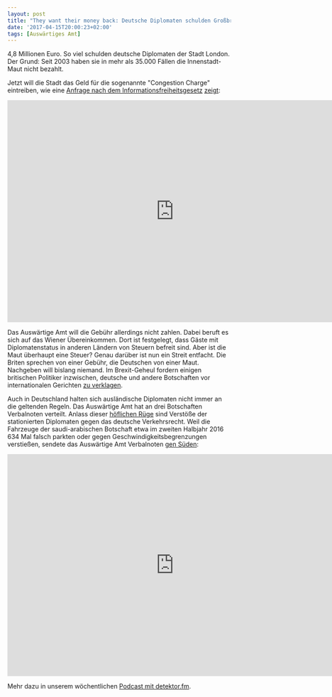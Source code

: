 ```yaml
---
layout: post
title: "They want their money back: Deutsche Diplomaten schulden Großbritannien Geld"
date: '2017-04-15T20:00:23+02:00'
tags: [Auswärtiges Amt]
---
```


4,8 Millionen Euro. So viel schulden deutsche Diplomaten der Stadt London. Der Grund: Seit 2003 haben sie in mehr als 35.000 Fällen die  Innenstadt-Maut nicht bezahlt. 

Jetzt will die Stadt das Geld für die sogenannte "Congestion Charge" eintreiben, wie eine <a href="https://fragdenstaat.de/anfrage/zahlungsaufforderungen-wegen-der-london-congestion-charge-maut-fur-fahrzeuge-der-botschaft-in-london/#nachricht-64991">Anfrage nach dem Informationsfreiheitsgesetz</a> <a href="https://fragdenstaat.de/files/foi/64991/2017-04-03-aa-gsw.pdf">zeigt</a>:

<embed src="https://fragdenstaat.de/files/foi/64991/2017-04-03-aa-gsw.pdf" width="750" height="500" type='application/pdf'>

Das Auswärtige Amt will die Gebühr allerdings nicht zahlen. Dabei beruft es sich auf das Wiener Übereinkommen. Dort ist festgelegt, dass Gäste mit Diplomatenstatus in anderen Ländern von Steuern befreit sind. Aber ist die Maut überhaupt eine Steuer? Genau darüber ist nun ein Streit entfacht. Die Briten sprechen von einer Gebühr, die Deutschen von einer Maut. Nachgeben will bislang niemand. Im Brexit-Geheul fordern einigen britischen Politiker inzwischen, deutsche und andere Botschaften vor internationalen Gerichten <a href="http://www.bbc.com/news/uk-politics-38991069">zu verklagen</a>.

Auch in Deutschland halten sich ausländische Diplomaten nicht immer an die geltenden Regeln. Das Auswärtige Amt hat an drei Botschaften Verbalnoten verteilt. Anlass dieser <a href="https://fragdenstaat.de/anfrage/verkehrsverstoe-auslandischer-diplomaten/#nachricht-45656">höflichen Rüge</a> sind Verstöße der stationierten Diplomaten gegen das deutsche Verkehrsrecht. Weil die Fahrzeuge der saudi-arabischen Botschaft etwa im zweiten Halbjahr 2016 634 Mal falsch parkten oder gegen Geschwindigkeitsbegrenzungen verstießen, sendete das Auswärtige Amt Verbalnoten <a href="https://fragdenstaat.de/files/foi/45656/Anlage1.pdf">gen Süden</a>:

<embed src="https://fragdenstaat.de/files/foi/45656/Anlage1.pdf" width="750" height="500" type='application/pdf'>

Mehr dazu in unserem wöchentlichen <a href="https://detektor.fm/politik/wer-nicht-fragt-bleibt-dumm-diplomaten-prellen-maut-london">Podcast mit detektor.fm</a>.
